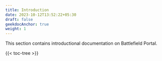 ```yaml
---
title: Introduction
date: 2023-10-12T13:52:22+05:30
draft: false
geekdocAnchor: true
weight: 1
---
```


This section contains introductional documentation on Battlefield Portal.

{{< toc-tree >}}
